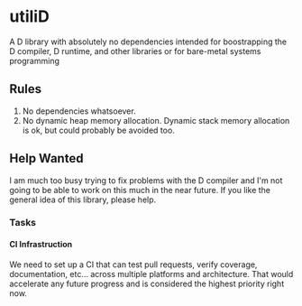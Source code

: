 # utiliD
A D library with absolutely no dependencies intended for boostrapping the D compiler, D runtime, and other libraries or for bare-metal systems programming

## Rules
1. No dependencies whatsoever.
2. No dynamic heap memory allocation.  Dynamic stack memory allocation is ok, but could probably be avoided too.

## Help Wanted
I am much too busy trying to fix problems with the D compiler and I'm not going to be able to work on this much in the near future.
If you like the general idea of this library, please help.

### Tasks

#### CI Infrastruction
We need to set up a CI that can test pull requests, verify coverage, documentation, etc... across multiple platforms and architecture.  That would accelerate any future progress and is considered the highest priority right now.
